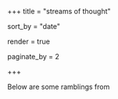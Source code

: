 +++
title = "streams of thought"

sort_by = "date"

render = true

paginate_by = 2

+++

Below are some ramblings from 